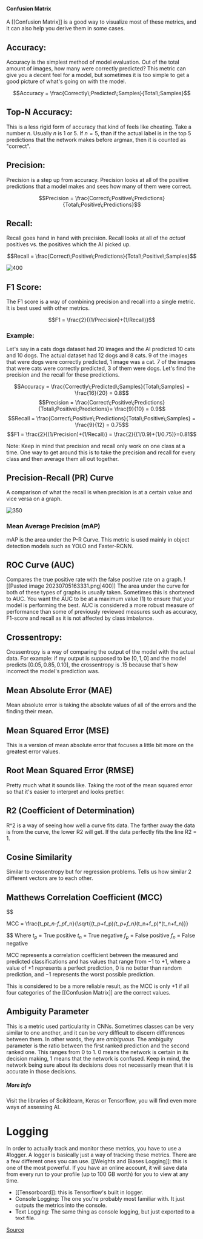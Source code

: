 #### Confusion Matrix
A [[Confusion Matrix]] is a good way to visualize most of these metrics, and it can also help you derive them in some cases.

## Accuracy:
Accuracy is the simplest method of model evaluation. Out of the total amount of images, how many were correctly predicted? This metric can give you a decent feel for a model, but sometimes it is too simple to get a good picture of what's going on with the model.

$$Accuracy = \frac{Correctly\;Predicted\;Samples}{Total\;Samples}$$

## Top-N Accuracy:
This is a less rigid form of accuracy that kind of feels like cheating. Take a number $n$. Usually $n$ is 1 or 5. If $n=5$, than if the actual label is in the top 5 predictions that the network makes before argmax, then it is counted as "correct". 

## Precision:
Precision is a step up from accuracy. Precision looks at all of the positive predictions that a model makes and sees how many of them were correct.

$$Precision = \frac{Correct\;Positive\;Predictions}{Total\;Positive\;Predictions}$$

## Recall:
Recall goes hand in hand with precision. Recall looks at all of the _actual_ positives vs. the positives which the AI picked up.

$$Recall = \frac{Correct\;Positive\;Predictions}{Total\;Positive\;Samples}$$

![400](https://external-content.duckduckgo.com/iu/?u=https%3A%2F%2Fupload.wikimedia.org%2Fwikipedia%2Fcommons%2Fthumb%2F2%2F26%2FPrecisionrecall.svg%2F700px-Precisionrecall.svg.png&f=1&nofb=1&ipt=f450866a03cc49cf82a9826ae17b6dc81421070e5b4730af7cd3480d5f91c76b&ipo=images)

## F1 Score:
The F1 score is a way of combining precision and recall into a single metric. It is best used with other metrics.

$$F1 = \frac{2}{(1/Precision)+(1/Recall)}$$

### Example:
Let's say in a cats dogs dataset had 20 images and the AI predicted 10 cats and 10 dogs. The actual dataset had 12 dogs and 8 cats.  9 of the images that were dogs were correctly predicted, 1 image was a cat. 7 of the images that were cats were correctly predicted, 3 of them were dogs. Let's find the precision and the recall for these predictions.

$$Accuracy = \frac{Correctly\;Predicted\;Samples}{Total\;Samples} = \frac{16}{20} = 0.8$$
$$Precision = \frac{Correct\;Positive\;Predictions}{Total\;Positive\;Predictions}= \frac{9}{10} = 0.9$$
$$Recall = \frac{Correct\;Positive\;Predictions}{Total\;Positive\;Samples} = \frac{9}{12} = 0.75$$
$$F1 = \frac{2}{(1/Precision)+(1/Recall)} = \frac{2}{(1/0.9)+(1/0.75)}=0.81$$

Note: Keep in mind that precision and recall only work on one class at a time. One way to get around this is to take the precision and recall for every class and then average them all out together.

## Precision-Recall (PR) Curve
A comparison of what the recall is when precision is at a certain value and vice versa on a graph.

![350](https://external-content.duckduckgo.com/iu/?u=https%3A%2F%2Fuser-images.githubusercontent.com%2F26833433%2F76019078-0a79fb00-5ed6-11ea-8b5b-5697bbbd7e7e.png&f=1&nofb=1&ipt=7b17f02d7cd87ef839e58c4c8ecaf27b77f3726628b9c5c981952a2ae726c84c&ipo=images)

### Mean Average Precision (mAP)
mAP is the area under the P-R Curve. This metric is used mainly in object detection models such as YOLO and Faster-RCNN.
## ROC Curve (AUC)
Compares the true positive rate with the false positive rate on a graph.
![[Pasted image 20230705163331.png|400]]
The area under the curve for both of these types of graphs is usually taken. Sometimes this is shortened to AUC. You want the AUC to be at a maximum value (1) to ensure that your model is performing the best. AUC is considered a more robust measure of performance than some of previously reviewed measures such as accuracy, F1-score and recall as it is not affected by class imbalance.

## Crossentropy:
Crossentropy is a way of comparing the output of the model with the actual data. For example: if my output is supposed to be $[ 0, 1, 0 ]$ and the model predicts $[0.05, 0.85, 0.10]$, the crossentropy is .15 because that's how incorrect the model's prediction was.

## Mean Absolute Error (MAE)
Mean absolute error is taking the absolute values of all of the errors and the finding their mean.

## Mean Squared Error (MSE)
This is a version of mean absolute error that focuses a little bit more on the greatest error values.

## Root Mean Squared Error (RMSE)
Pretty much what it sounds like. Taking the root of the mean squared error so that it's easier to interpret and looks prettier.

## R2 (Coefficient of Determination)
R^2 is a way of seeing how well a curve fits data. The farther away the data is from the curve, the lower R2 will get. If the data perfectly fits the line R2 = 1. 

## Cosine Similarity
Similar to crossentropy but for regression problems. Tells us how similar 2 different vectors are to each other.

## Matthews Correlation Coefficient (MCC)

$$ 

MCC = \frac{t_p*t_n-f_p*f_n}{\sqrt{(t_p+f_p)*(t_p+f_n)*(t_n+f_p)*(t_n+f_n)}}

$$
Where $t_p$ = True positive
$t_n$ = True negative
$f_p$ = False positive
$f_n$ = False negative

MCC represents a correlation coefficient between the measured and predicted classifications and has values that range from −1 to +1, where a value of +1 represents a perfect prediction, 0 is no better than random prediction, and −1 represents the worst possible prediction.

This is considered to be a more reliable result, as the MCC is only +1 if all four categories of the [[Confusion Matrix]] are the correct values.

## Ambiguity Parameter
This is a metric used particularity in CNNs. Sometimes classes can be very similar to one another, and it can be very difficult to discern differences between them. In other words, they are *ambiguous*. The ambiguity parameter is the ratio between the first ranked prediction and the second ranked one. This ranges from 0 to 1. 0 means the network is certain in its decision making, 1 means that the network is confused. Keep in mind, the network being sure about its decisions does not necessarily mean that it is accurate in those decisions.

##### More Info
Visit the libraries of Scikitlearn, Keras or Tensorflow, you will find even more ways of assessing AI.

# Logging
In order to actually track and monitor these metrics, you have to use a #logger. A logger is basically just a way of tracking these metrics. There are a few different ones you can use.
[[Weights and Biases Logging]]: this is one of the most powerful. If you have an online account, it will save data from every run to your profile (up to 100 GB worth) for you to view at any time.
- [[Tensorboard]]: this is Tensorflow's built in logger.
- Console Logging: The one you're probably most familiar with. It just outputs the metrics into the console.
- Text Logging: The same thing as console logging, but just exported to a text file.

[Source](https://www.youtube.com/watch?v=LbX4X71-TFI)
